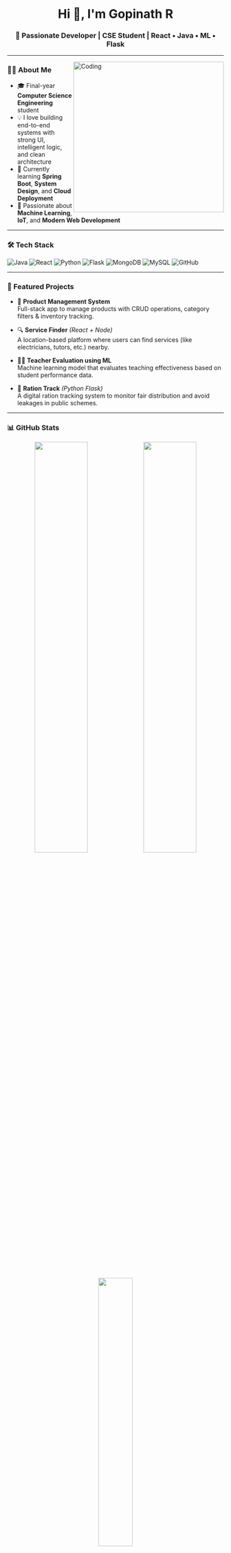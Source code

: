 <h1 align="center">Hi 👋, I'm Gopinath R</h1>
<h3 align="center">🚀 Passionate Developer | CSE Student | React • Java • ML • Flask</h3>

---

<img align="right" alt="Coding" width="350" src="https://media.giphy.com/media/qgQUggAC3Pfv687qPC/giphy.gif">

### 👨‍💻 About Me

- 🎓 Final-year **Computer Science Engineering** student  
- 💡 I love building end-to-end systems with strong UI, intelligent logic, and clean architecture  
- 🌱 Currently learning **Spring Boot**, **System Design**, and **Cloud Deployment**  
- 🧠 Passionate about **Machine Learning**, **IoT**, and **Modern Web Development**

---

### 🛠️ Tech Stack

![Java](https://img.shields.io/badge/Java-%23ED8B00.svg?style=flat&logo=java&logoColor=white)
![React](https://img.shields.io/badge/React-%2320232a.svg?style=flat&logo=react&logoColor=%2361DAFB)
![Python](https://img.shields.io/badge/Python-3670A0?style=flat&logo=python&logoColor=white)
![Flask](https://img.shields.io/badge/Flask-%23000.svg?style=flat&logo=flask&logoColor=white)
![MongoDB](https://img.shields.io/badge/MongoDB-%234ea94b.svg?style=flat&logo=mongodb&logoColor=white)
![MySQL](https://img.shields.io/badge/MySQL-%2300f.svg?style=flat&logo=mysql&logoColor=white)
![GitHub](https://img.shields.io/badge/GitHub-%23121011.svg?style=flat&logo=github&logoColor=white)

---

### 📂 Featured Projects

- 🛒 **Product Management System**  
  Full-stack app to manage products with CRUD operations, category filters & inventory tracking.

- 🔍 **Service Finder** *(React + Node)*  
  A location-based platform where users can find services (like electricians, tutors, etc.) nearby.

- 🧑‍🏫 **Teacher Evaluation using ML**  
  Machine learning model that evaluates teaching effectiveness based on student performance data.

- 🧾 **Ration Track** *(Python Flask)*  
  A digital ration tracking system to monitor fair distribution and avoid leakages in public schemes.

---

### 📊 GitHub Stats

<p align="center">
  <img src="https://github-readme-stats.vercel.app/api?username=Gopi04-github&show_icons=true&theme=radical" width="49.5%" />
  <img src="https://github-readme-streak-stats.herokuapp.com?user=Gopi04-github&theme=radical" width="49.5%" />
</p>

<p align="center">
  <img src="https://github-readme-stats.vercel.app/api/top-langs/?username=Gopi04-github&layout=compact&theme=radical" width="40%" />
</p>

---

### 📫 Connect With Me

[![LinkedIn](https://img.shields.io/badge/LinkedIn-blue?style=flat&logo=linkedin&logoColor=white)](https://www.linkedin.com/in/gopi04/)
[![Email](https://img.shields.io/badge/Gmail-D14836?style=flat&logo=gmail&logoColor=white)](mailto:gopinath@example.com)
[![GitHub](https://img.shields.io/badge/GitHub-%23121011.svg?style=flat&logo=github&logoColor=white)](https://github.com/Gopi04-github)

---

<p align="center">
  <img src="https://komarev.com/ghpvc/?username=Gopi04-github&style=flat-square&color=blue" alt="Profile views" />
</p>
